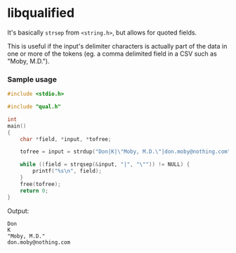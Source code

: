 # libqualified

It's basically `strsep` from `<string.h>`, but allows for quoted fields.

This is useful if the input's delimiter characters is actually part of the data in one or more of the tokens (eg. a comma delimited field in a CSV such as "Moby, M.D.").

### Sample usage

```c
#include <stdio.h>

#include "qual.h"

int 
main()
{
    char *field, *input, *tofree;

    tofree = input = strdup("Don|K|\"Moby, M.D.\"|don.moby@nothing.com");

    while ((field = strqsep(&input, "|", "\"")) != NULL) {
        printf("%s\n", field);
    }
    free(tofree);
    return 0;
}

```

Output:
```
Don
K
"Moby, M.D."
don.moby@nothing.com
```
